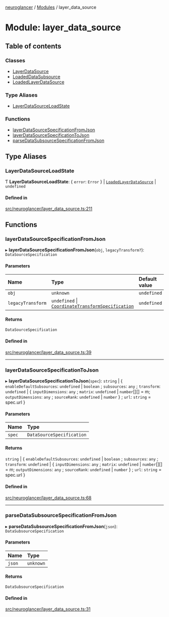 [neuroglancer](../README.md) / [Modules](../modules.md) / layer\_data\_source

# Module: layer\_data\_source

## Table of contents

### Classes

- [LayerDataSource](../classes/layer_data_source.LayerDataSource.md)
- [LoadedDataSubsource](../classes/layer_data_source.LoadedDataSubsource.md)
- [LoadedLayerDataSource](../classes/layer_data_source.LoadedLayerDataSource.md)

### Type Aliases

- [LayerDataSourceLoadState](layer_data_source.md#layerdatasourceloadstate)

### Functions

- [layerDataSourceSpecificationFromJson](layer_data_source.md#layerdatasourcespecificationfromjson)
- [layerDataSourceSpecificationToJson](layer_data_source.md#layerdatasourcespecificationtojson)
- [parseDataSubsourceSpecificationFromJson](layer_data_source.md#parsedatasubsourcespecificationfromjson)

## Type Aliases

### LayerDataSourceLoadState

Ƭ **LayerDataSourceLoadState**: { `error`: `Error`  } \| [`LoadedLayerDataSource`](../classes/layer_data_source.LoadedLayerDataSource.md) \| `undefined`

#### Defined in

[src/neuroglancer/layer_data_source.ts:211](https://github.com/ActiveBrainAtlas2/neuroglancer/blob/958d23e0/src/neuroglancer/layer_data_source.ts#L211)

## Functions

### layerDataSourceSpecificationFromJson

▸ **layerDataSourceSpecificationFromJson**(`obj`, `legacyTransform?`): `DataSourceSpecification`

#### Parameters

| Name | Type | Default value |
| :------ | :------ | :------ |
| `obj` | `unknown` | `undefined` |
| `legacyTransform` | `undefined` \| [`CoordinateTransformSpecification`](../interfaces/coordinate_transform.CoordinateTransformSpecification.md) | `undefined` |

#### Returns

`DataSourceSpecification`

#### Defined in

[src/neuroglancer/layer_data_source.ts:39](https://github.com/ActiveBrainAtlas2/neuroglancer/blob/958d23e0/src/neuroglancer/layer_data_source.ts#L39)

___

### layerDataSourceSpecificationToJson

▸ **layerDataSourceSpecificationToJson**(`spec`): `string` \| { `enableDefaultSubsources`: `undefined` \| `boolean` ; `subsources`: `any` ; `transform`: `undefined` \| { `inputDimensions`: `any` ; `matrix`: `undefined` \| `number`[][] = m; `outputDimensions`: `any` ; `sourceRank`: `undefined` \| `number`  } ; `url`: `string` = spec.url }

#### Parameters

| Name | Type |
| :------ | :------ |
| `spec` | `DataSourceSpecification` |

#### Returns

`string` \| { `enableDefaultSubsources`: `undefined` \| `boolean` ; `subsources`: `any` ; `transform`: `undefined` \| { `inputDimensions`: `any` ; `matrix`: `undefined` \| `number`[][] = m; `outputDimensions`: `any` ; `sourceRank`: `undefined` \| `number`  } ; `url`: `string` = spec.url }

#### Defined in

[src/neuroglancer/layer_data_source.ts:68](https://github.com/ActiveBrainAtlas2/neuroglancer/blob/958d23e0/src/neuroglancer/layer_data_source.ts#L68)

___

### parseDataSubsourceSpecificationFromJson

▸ **parseDataSubsourceSpecificationFromJson**(`json`): `DataSubsourceSpecification`

#### Parameters

| Name | Type |
| :------ | :------ |
| `json` | `unknown` |

#### Returns

`DataSubsourceSpecification`

#### Defined in

[src/neuroglancer/layer_data_source.ts:31](https://github.com/ActiveBrainAtlas2/neuroglancer/blob/958d23e0/src/neuroglancer/layer_data_source.ts#L31)
